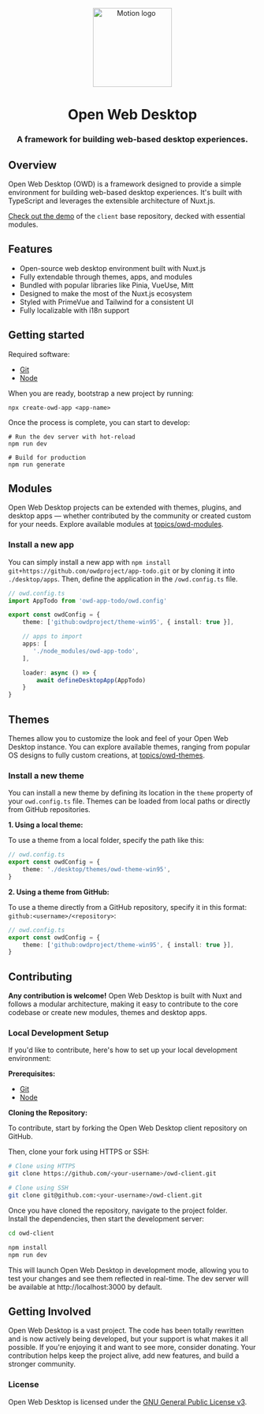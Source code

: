 <p align="center">
  <img width="160" height="160" alt="Motion logo" src="https://avatars.githubusercontent.com/u/65117737?s=160&v=4" />
</p>
<h1 align="center">Open Web Desktop</h1>
<h3 align="center">
  A framework for building web-based desktop experiences.
</h3>

## Overview
Open Web Desktop (OWD) is a framework designed to provide a simple environment for building web-based desktop experiences. It's built with TypeScript and leverages the extensible architecture of Nuxt.js.

[Check out the demo](https://owdproject.github.io/docs) of the `client` base repository, decked with essential modules.

## Features
- Open-source web desktop environment built with Nuxt.js
- Fully extendable through themes, apps, and modules
- Bundled with popular libraries like Pinia, VueUse, Mitt
- Designed to make the most of the Nuxt.js ecosystem
- Styled with PrimeVue and Tailwind for a consistent UI
- Fully localizable with i18n support

## Getting started
Required software:

- [Git](https://git-scm.com)
- [Node](https://nodejs.org)

When you are ready, bootstrap a new project by running:
```
npx create-owd-app <app-name>
```
Once the process is complete, you can start to develop:
```
# Run the dev server with hot-reload
npm run dev

# Build for production
npm run generate
```

## Modules
Open Web Desktop projects can be extended with themes, plugins, and desktop apps — whether contributed by the community or created custom for your needs. Explore available modules at [topics/owd-modules](https://github.com/topics/owd-modules).

### Install a new app
You can simply install a new app with `npm install git+https://github.com/owdproject/app-todo.git` or by cloning it into `./desktop/apps`. Then, define the application in the `/owd.config.ts` file.

```typescript
// owd.config.ts
import AppTodo from 'owd-app-todo/owd.config'

export const owdConfig = {
    theme: ['github:owdproject/theme-win95', { install: true }],

    // apps to import
    apps: [
       './node_modules/owd-app-todo',
    ],

    loader: async () => {
        await defineDesktopApp(AppTodo)
    }
}
```

## Themes
Themes allow you to customize the look and feel of your Open Web Desktop instance.
You can explore available themes, ranging from popular OS designs to fully custom creations, at [topics/owd-themes](https://github.com/topics/owd-modules).

### Install a new theme
You can install a new theme by defining its location in the `theme` property of your `owd.config.ts` file.
Themes can be loaded from local paths or directly from GitHub repositories.

**1. Using a local theme:**

To use a theme from a local folder, specify the path like this:

```typescript
// owd.config.ts
export const owdConfig = {
    theme: './desktop/themes/owd-theme-win95',
}
```

**2. Using a theme from GitHub:**

To use a theme directly from a GitHub repository, specify it in this format: `github:<username>/<repository>`:

```typescript
// owd.config.ts
export const owdConfig = {
    theme: ['github:owdproject/theme-win95', { install: true }],
}
```

## Contributing

**Any contribution is welcome!** Open Web Desktop is built with Nuxt and follows a modular architecture, making it easy to contribute to the core codebase or create new modules, themes and desktop apps.

### Local Development Setup

If you'd like to contribute, here's how to set up your local development environment:

**Prerequisites:**

- [Git](https://git-scm.com)
- [Node](https://nodejs.org)

**Cloning the Repository:**

To contribute, start by forking the Open Web Desktop client repository on GitHub.

Then, clone your fork using HTTPS or SSH:

```bash
# Clone using HTTPS
git clone https://github.com/<your-username>/owd-client.git

# Clone using SSH
git clone git@github.com:<your-username>/owd-client.git
```

Once you have cloned the repository, navigate to the project folder.  
Install the dependencies, then start the development server:

```bash
cd owd-client

npm install
npm run dev
```

This will launch Open Web Desktop in development mode, allowing you to test your changes and see them reflected in real-time.
The dev server will be available at http://localhost:3000 by default.

## Getting Involved

Open Web Desktop is a vast project. The code has been totally rewritten and is now actively being developed, but your support is what makes it all possible. If you're enjoying it and want to see more, consider donating. Your contribution helps keep the project alive, add new features, and build a stronger community.

### License

Open Web Desktop is licensed under the [GNU General Public License v3](LICENSE).